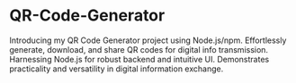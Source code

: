 # QR-Code-Generator
Introducing my QR Code Generator project using Node.js/npm. Effortlessly generate, download, and share QR codes for digital info transmission. Harnessing Node.js for robust backend and intuitive UI. Demonstrates practicality and versatility in digital information exchange.
